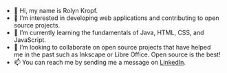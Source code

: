 - 👋 Hi, my name is Rolyn Kropf.
- 👀 I’m interested in developing web applications and contributing to open source projects.
- 🌱 I’m currently learning the fundamentals of Java, HTML, CSS, and JavaScript.
- 💞️ I’m looking to collaborate on open source projects that have helped me in the past such as Inkscape or Libre Office. Open source is the best!
- 📫 You can reach me by sending me a message on [LinkedIn](https://www.linkedin.com/in/rolyn-kropf-a778a3160/).

<!---
rolynk/rolynk is a ✨ special ✨ repository because its `README.md` (this file) appears on your GitHub profile.
You can click the Preview link to take a look at your changes.
--->
